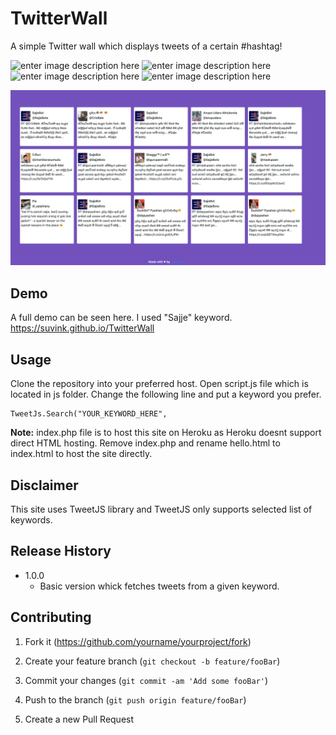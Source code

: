 
# TwitterWall

A simple Twitter wall which displays tweets of a certain #hashtag!

![enter image description here](https://img.shields.io/badge/-HTML-orange) ![enter image description here](https://img.shields.io/badge/-Javascript-blue) ![enter image description here](https://img.shields.io/badge/-CSS-green)
![enter image description here](https://img.shields.io/twitter/url/https/twitter.com/tikirimaarie?label=Twitter&style=social)
 

![](header.png)

## Demo

A full demo can be seen here. I used "Sajje" keyword.
    https://suvink.github.io/TwitterWall

## Usage

Clone the repository into your preferred host. Open script.js file which is located in js folder.
Change the following line and put a keyword you prefer. 

    TweetJs.Search("YOUR_KEYWORD_HERE",

**Note:** 
index.php file is to host this site on Heroku as Heroku doesnt support direct HTML hosting. Remove index.php and rename hello.html to index.html to host the site directly.

## Disclaimer

This site uses TweetJS library and TweetJS only supports selected list of keywords. 

## Release History

* 1.0.0
    * Basic version whick fetches tweets from a given keyword. 

    
## Contributing

1. Fork it (<https://github.com/yourname/yourproject/fork>)

2. Create your feature branch (`git checkout -b feature/fooBar`)

3. Commit your changes (`git commit -am 'Add some fooBar'`)

4. Push to the branch (`git push origin feature/fooBar`)

5. Create a new Pull Request

  
